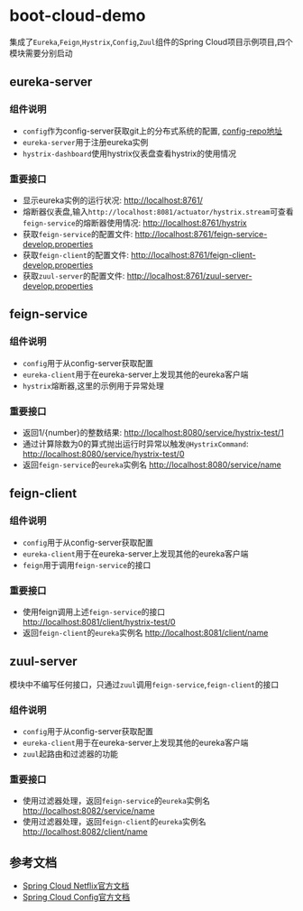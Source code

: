 # boot-cloud-demo
集成了`Eureka`,`Feign`,`Hystrix`,`Config`,`Zuul`组件的Spring Cloud项目示例项目,四个模块需要分别启动

## eureka-server
### 组件说明
- `config`作为config-server获取git上的分布式系统的配置,
 [config-repo地址](https://github.com/B3C2BAB2/config-repo)
- `eureka-server`用于注册eureka实例
- `hystrix-dashboard`使用hystrix仪表盘查看hystrix的使用情况

### 重要接口
- 显示eureka实例的运行状况:
[http://localhost:8761/](http://localhost:8761/)
- 熔断器仪表盘,输入`http://localhost:8081/actuator/hystrix.stream`可查看`feign-service`的熔断器使用情况:
[http://localhost:8761/hystrix](http://localhost:8761/hystrix)
- 获取`feign-service`的配置文件:
[http://localhost:8761/feign-service-develop.properties](http://localhost:8761/feign-service-develop.properties)
- 获取`feign-client`的配置文件:
[http://localhost:8761/feign-client-develop.properties](http://localhost:8761/feign-client-develop.properties)
- 获取`zuul-server`的配置文件:
[http://localhost:8761/zuul-server-develop.properties](http://localhost:8761/zuul-server-develop.properties)

## feign-service
### 组件说明
- `config`用于从config-server获取配置
- `eureka-client`用于在eureka-server上发现其他的eureka客户端
- `hystrix`熔断器,这里的示例用于异常处理

### 重要接口
- 返回1/{number}的整数结果:
[http://localhost:8080/service/hystrix-test/1](http://localhost:8080/service/hystrix-test/1)
- 通过计算除数为0的算式抛出运行时异常以触发`@HystrixCommand`:
[http://localhost:8080/service/hystrix-test/0](http://localhost:8080/service/hystrix-test/0)
- 返回`feign-service`的`eureka`实例名
[http://localhost:8080/service/name](http://localhost:8080/service/name)

## feign-client
### 组件说明
- `config`用于从config-server获取配置
- `eureka-client`用于在eureka-server上发现其他的eureka客户端
- `feign`用于调用`feign-service`的接口

### 重要接口
- 使用feign调用上述`feign-service`的接口
[http://localhost:8081/client/hystrix-test/0](http://localhost:8081/client/hystrix-test/0)
- 返回`feign-client`的`eureka`实例名
[http://localhost:8081/client/name](http://localhost:8081/client/name)

## zuul-server
模块中不编写任何接口，只通过`zuul`调用`feign-service`,`feign-client`的接口
### 组件说明
- `config`用于从config-server获取配置
- `eureka-client`用于在eureka-server上发现其他的eureka客户端
- `zuul`起路由和过滤器的功能

### 重要接口
- 使用过滤器处理，返回`feign-service`的`eureka`实例名
[http://localhost:8082/service/name](http://localhost:8082/service/name)
- 使用过滤器处理，返回`feign-client`的`eureka`实例名
[http://localhost:8082/client/name](http://localhost:8082/client/name)

## 参考文档
* [Spring Cloud Netflix官方文档](https://cloud.spring.io/spring-cloud-netflix/reference/html/)
* [Spring Cloud Config官方文档](https://cloud.spring.io/spring-cloud-config/reference/html/#_spring_cloud_config_server)